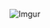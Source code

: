 


![Imgur](https://lh3.googleusercontent.com/laLci1vv1MQblKeor41erQ4ptV-zd-9gll5KTcuGL5PK33JmcKRnaMFgVPHJLnLEL4XciWsTIM9KgPzYRSn4QxyDnceCzpB6Vz87vpDzDjhVsq043PBpi9PsKd7mus4l4bQvYBRXwsEi0T5n5Py_RforVLAwmvi76-aFTdiIzo_8KNSEOBe23Y-r5eELnHdCh_K2b2-nuXgbAFgUJbWQ14YK0MT9XwiggH52wxyBQQYH9drif0vF4ckshg1b9WfriTdDzG5Jy_fzVhtDGbdyGFm3l3BOZjlK9EvdPnIE6W5k_BqmQQLoM5dusxL0wal5r9YWu4dyDQUizGBfdil-o-fj9dbMc3OQmzVQmOFalRejWCUBGk_dWwyFcWJFLdTIljuOYxh6TaCa85DvBsE04Njif6iZQKspb44yz07du1UM3aiso5ucClC2MrWoDNr7vgRM5TekYFlyTzjHOpGCRzqAxKWoeAhuy9LQaP-MySTUXJvh0VjalsirZ7paKJlP3xd03tj0LUPVzDiz4Iw6fwGEfuvAI-o59o4Krrw8E_kGLprHA7ckOx6QnwmIjfZ6nW0biurPs1_-Xb4KakXmJ43vNWUkm1o77sxmcrNlXT4CT0LKP8l2BQl2RHxTmJbgFne39ZjFaPth8X05xiVfTks=w1216-h783-no
)
